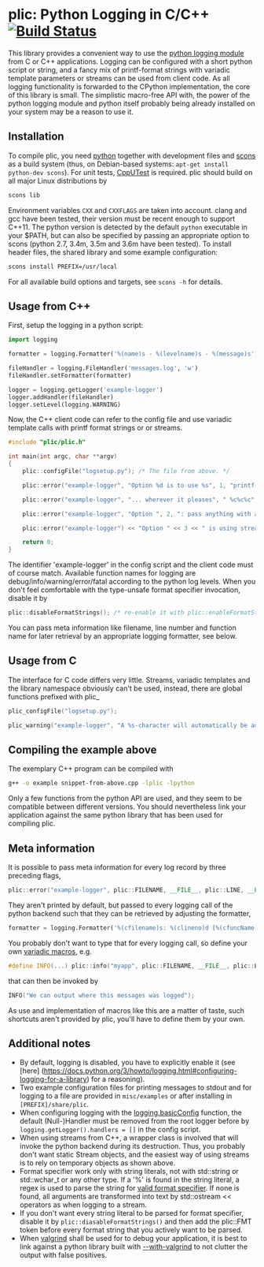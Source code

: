 
# plic: Python Logging in C/C++ [![Build Status](https://travis-ci.org/lubgr/plic.svg?branch=develop)](https://travis-ci.org/lubgr/plic)

This library provides a convenient way to use the [python logging
module](https://docs.python.org/3/library/logging.html) from C or C++ applications. Logging can be
configured with a short python script or string, and a fancy mix of printf-format strings with
variadic template parameters or streams can be used from client code. As all logging functionality
is forwarded to the CPython implementation, the core of this library is small. The simplistic
macro-free API with, the power of the python logging module and python itself probably being already
installed on your system may be a reason to use it.

Installation
------------
To compile plic, you need [python](https://python.org) together with development files  and
[scons](http://scons.org) as a build system (thus, on Debian-based systems: `apt-get install
python-dev scons`). For unit tests, [CppUTest](http://cpputest.github.io) is required. plic should
build on all major Linux distributions by
```bash
scons lib
```
Environment variables `CXX` and `CXXFLAGS` are taken into account. clang and gcc have been tested,
their version must be recent enough to support C++11. The python version is detected by the default
`python` executable in your $PATH, but can also be specified by passing an appropriate option to
scons (python 2.7, 3.4m, 3.5m and 3.6m have been tested). To install header files, the shared
library and some example configuration:
```bash
scons install PREFIX=/usr/local
```
For all available build options and targets, see `scons -h` for details.

Usage from C++
--------------
First, setup the logging in a python script:
```python
import logging

formatter = logging.Formatter('%(name)s - %(levelname)s - %(message)s')

fileHandler = logging.FileHandler('messages.log', 'w')
fileHandler.setFormatter(formatter)

logger = logging.getLogger('example-logger')
logger.addHandler(fileHandler)
logger.setLevel(logging.WARNING)
```
Now, the C++ client code can refer to the config file and use variadic template calls with printf
format strings or or streams.
```c++
#include "plic/plic.h"

int main(int argc, char **argv)
{
    plic::configFile("logsetup.py"); /* The file from above. */

    plic::error("example-logger", "Option %d is to use %s", 1, "printf-like format strings");

    plic::error("example-logger", "... wherever it pleases", " %c%c%c", 'y', 'o', 'u');

    plic::error("example-logger", "Option ", 2, ": pass anything with a << ", 'o', 'p', 'e', "rator");

    plic::error("example-logger") << "Option " << 3 << " is using streams";

    return 0;
}
```
The identifier 'example-logger' in the config script and the client code must of course match.
Available function names for logging are debug/info/warning/error/fatal according to the python log
levels. When you don't feel comfortable with the type-unsafe format specifier invocation, disable it
by
```c++
plic::disableFormatStrings(); /* re-enable it with plic::enableFormatStrings() */
```
You can pass meta information like filename, line number and function name for later retrieval by an
appropriate logging formatter, see below.

Usage from C
------------
The interface for C code differs very little. Streams, variadic templates and the library namespace
obviously can't be used, instead, there are global functions prefixed with plic\_
```c
plic_configFile("logsetup.py");

plic_warning("example-logger", "A %s-character will automatically be added here", "newline");
```

Compiling the example above
---------------------------
The exemplary C++ program can be compiled with
```bash
g++ -o example snippet-from-above.cpp -lplic -lpython
```
Only a few functions from the python API are used, and they seem to be compatible between different
versions. You should nevertheless link your application against the same python library that has
been used for compiling plic.

Meta information
----------------
It is possible to pass meta information for every log record by three preceding flags,
```c++
plic::error("example-logger", plic::FILENAME, __FILE__, plic::LINE, __LINE__, plic::FCT, __func__);
```
They aren't printed by default, but passed to every logging call of the python backend such that
they can be retrieved by adjusting the formatter,
```python
formatter = logging.Formatter('%(cfilename)s: %(clineno)d [%(cfuncName)s] - %(message)s')
```
You probably don't want to type that for every logging call, so define your own [variadic
macros](https://gcc.gnu.org/onlinedocs/cpp/Variadic-Macros.html), e.g.
```c++
#define INFO(...) plic::info("myapp", plic::FILENAME, __FILE__, plic::LINE, __LINE__, __VA_ARGS__)
```
that can then be invoked by
```c++
INFO("We can output where this messages was logged");
```
As use and implementation of macros like this are a matter of taste, such shortcuts aren't provided
by plic, you'll have to define them by your own.

Additional notes
-------------
* By default, logging is disabled, you have to explicitly enable it (see [here]
  (https://docs.python.org/3/howto/logging.html#configuring-logging-for-a-library) for a reasoning).
* Two example configuration files for printing messages to stdout and for logging to a file are
  provided in `misc/examples` or  after installing in `[PREFIX]/share/plic`.
* When configuring logging with the
  [logging.basicConfig](https://docs.python.org/3/library/logging.html#logging.basicConfig)
  function, the default (Null-)Handler must be removed from the root logger before by
  `logging.getLogger().handlers = []` in the config script.
* When using streams from C++, a wrapper class is involved that will invoke the python backend
  during its destruction. Thus, you probably don't want static Stream objects, and the easiest way
  of using streams is to rely on temporary objects as shown above.
* Format specifier work only with string literals, not with std::string or std::wchar_t or any other
  type. If a '%' is found in the string literal, a regex is used to parse the string for [valid
  format specifier](http://en.cppreference.com/w/cpp/io/c/fprintf). If none is found, all arguments
  are transformed into text by std::ostream << operators as when logging to a stream.
* If you don't want every string literal to be parsed for format specifier, disable it by
  ```plic::diasableFormatStrings()``` and then add the plic::FMT token before every format string
  that you actively want to be parsed.
* When [valgrind](http://valgrind.org) shall be used for to debug your application, it is best to
  link against a python library built with
  [--with-valgrind](http://svn.python.org/projects/python/trunk/Misc/README.valgrind) to not clutter
  the output with false positives.
